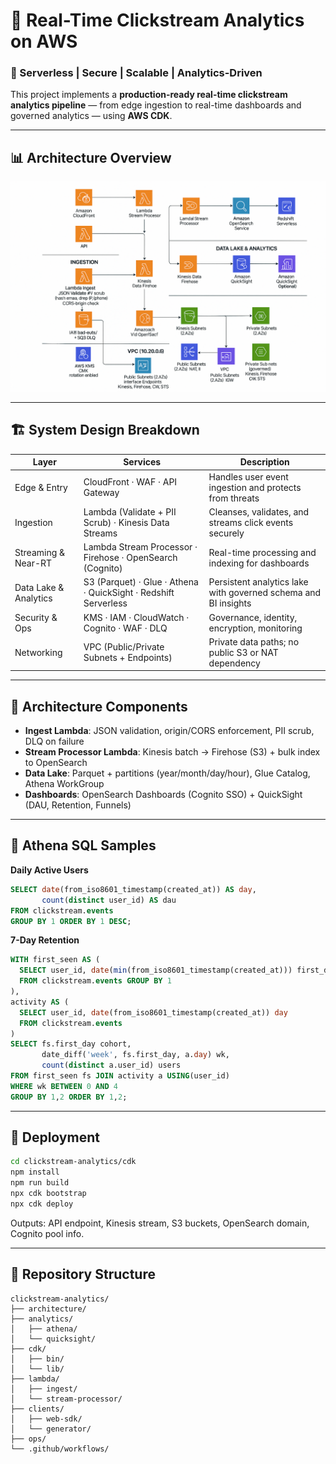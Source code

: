 # 🧠 Real-Time Clickstream Analytics on AWS

### 🚀 Serverless | Secure | Scalable | Analytics-Driven

This project implements a **production-ready real-time clickstream analytics pipeline** — from edge ingestion to real-time dashboards and governed analytics — using **AWS CDK**.

---

## 📊 Architecture Overview

![AWS Architecture](architecture/A_flowchart_diagram_in_the_digital_image_illustrat.png)

---

## 🏗️ System Design Breakdown

| Layer | Services | Description |
|-------|---------|-------------|
| Edge & Entry | CloudFront · WAF · API Gateway | Handles user event ingestion and protects from threats |
| Ingestion | Lambda (Validate + PII Scrub) · Kinesis Data Streams | Cleanses, validates, and streams click events securely |
| Streaming & Near-RT | Lambda Stream Processor · Firehose · OpenSearch (Cognito) | Real-time processing and indexing for dashboards |
| Data Lake & Analytics | S3 (Parquet) · Glue · Athena · QuickSight · Redshift Serverless | Persistent analytics lake with governed schema and BI insights |
| Security & Ops | KMS · IAM · CloudWatch · Cognito · WAF · DLQ | Governance, identity, encryption, monitoring |
| Networking | VPC (Public/Private Subnets + Endpoints) | Private data paths; no public S3 or NAT dependency |

---

## 🧩 Architecture Components
- **Ingest Lambda**: JSON validation, origin/CORS enforcement, PII scrub, DLQ on failure
- **Stream Processor Lambda**: Kinesis batch → Firehose (S3) + bulk index to OpenSearch
- **Data Lake**: Parquet + partitions (year/month/day/hour), Glue Catalog, Athena WorkGroup
- **Dashboards**: OpenSearch Dashboards (Cognito SSO) + QuickSight (DAU, Retention, Funnels)

---

## 🧮 Athena SQL Samples

**Daily Active Users**
```sql
SELECT date(from_iso8601_timestamp(created_at)) AS day,
       count(distinct user_id) AS dau
FROM clickstream.events
GROUP BY 1 ORDER BY 1 DESC;
```

**7-Day Retention**
```sql
WITH first_seen AS (
  SELECT user_id, date(min(from_iso8601_timestamp(created_at))) first_day
  FROM clickstream.events GROUP BY 1
),
activity AS (
  SELECT user_id, date(from_iso8601_timestamp(created_at)) day
  FROM clickstream.events
)
SELECT fs.first_day cohort,
       date_diff('week', fs.first_day, a.day) wk,
       count(distinct a.user_id) users
FROM first_seen fs JOIN activity a USING(user_id)
WHERE wk BETWEEN 0 AND 4
GROUP BY 1,2 ORDER BY 1,2;
```

---

## 🧭 Deployment

```bash
cd clickstream-analytics/cdk
npm install
npm run build
npx cdk bootstrap
npx cdk deploy
```
Outputs: API endpoint, Kinesis stream, S3 buckets, OpenSearch domain, Cognito pool info.

---

## 📁 Repository Structure
```
clickstream-analytics/
├── architecture/
├── analytics/
│   ├── athena/
│   └── quicksight/
├── cdk/
│   ├── bin/
│   └── lib/
├── lambda/
│   ├── ingest/
│   └── stream-processor/
├── clients/
│   ├── web-sdk/
│   └── generator/
├── ops/
└── .github/workflows/
```
